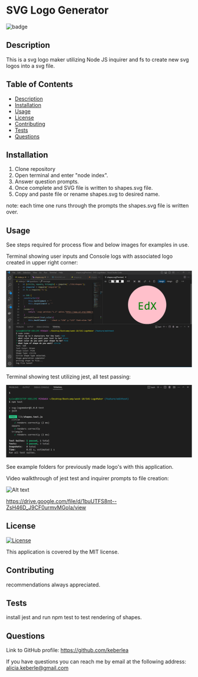 # SVG Logo Generator
  
![badge](https://img.shields.io/badge/License-MIT-yellow.svg)
  

## Description
This is a svg logo maker utilizing Node JS inquirer and fs to create new svg logos into a svg file.

## Table of Contents
- [Description](#Description)
- [Installation](#Installation)
- [Usage](#Usage)
- [License](#License)
- [Contributing](#Contributing)
- [Tests](#Tests)
- [Questions](#Questions)

## Installation
1. Clone repository 
2. Open terminal and enter "node index". 
3. Answer question prompts. 
4. Once complete and SVG file is written to shapes.svg file. 
5. Copy and paste file or rename shapes.svg to desired name. 

note: each time one runs through the prompts the shapes.svg file is written over.

## Usage
See steps required for process flow and below images for examples in use.

Terminal showing user inputs and Console logs with associated logo created in upper right corner:

![Alt text](Images/terminalandSVG.png) 

Terminal showing test utilizing jest, all test passing:

![Alt text](Images/npmTestTerminal.png)

See example folders for previously made logo's with this application.

Video walkthrough of jest test and inquirer prompts to file creation:

![Alt text](Images/svgLogoMakerWalkThrough.gif)

https://drive.google.com/file/d/1buUTFS8nt--ZsH46D_J9CF0urmvMGoIa/view

## License 
  
[![License](https://img.shields.io/badge/License-MIT-yellow.svg)](https://opensource.org/licenses/https://opensource.org/licenses/MIT)

This application is covered by the MIT license.
  
## Contributing
recommendations always appreciated.

## Tests
install jest and run npm test to test rendering of shapes.

## Questions
Link to GitHub profile: https://github.com/keberlea
  
If you have questions you can reach me by email at the following address: alicia.keberle@gmail.com
  

